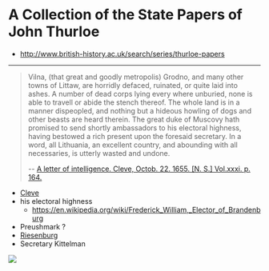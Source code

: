 # A Collection of the State Papers of John Thurloe

- http://www.british-history.ac.uk/search/series/thurloe-papers

---

> Vilna, (that great and goodly metropolis) Grodno, and many other towns of Littaw, are horridly defaced, ruinated, or quite laid into ashes. A number of dead corps lying every where unburied, none is able to travell or abide the stench thereof. The whole land is in a manner dispeopled, and nothing but a hideous howling of dogs and other beasts are heard therein. The great duke of Muscovy hath promised to send shortly ambassadors to his electoral highness, having bestowed a rich present upon the foresaid secretary. In a word, all Lithuania, an excellent country, and abounding with all necessaries, is utterly wasted and undone.
>
> -- [A letter of intelligence. Cleve, Octob. 22. 1655. [N. S.] Vol.xxxi. p. 164.](http://www.british-history.ac.uk/thurloe-papers/vol4/pp64-78#p138)

- [Cleve](https://en.wikipedia.org/wiki/Kleve)
- his electoral highness
  - https://en.wikipedia.org/wiki/Frederick_William,_Elector_of_Brandenburg
- Preushmark ?
- [Riesenburg](https://en.wikipedia.org/wiki/Prabuty)
- Secretary Kittelman

<a href="https://books.google.by/books?id=70EqAQAAMAAJ&lpg=PA78&ots=Y2vVVD1hy0&dq=hrodno%201655&pg=PA78&ci=142%2C541%2C800%2C814&source=bookclip"><img src="https://books.google.by/books?id=70EqAQAAMAAJ&pg=PA78&img=1&zoom=3&hl=en&sig=ACfU3U3WlVCgsUMDdXs8DcBFmYfeisgVhg&ci=142%2C541%2C800%2C814&edge=0"/></a>
